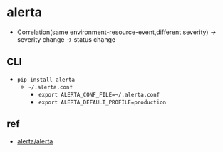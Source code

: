 # alerta

+ Correlation(same environment-resource-event,different severity) -> severity change -> status change

## CLI

+ `pip install alerta`
    + `~/.alerta.conf`
        + `export ALERTA_CONF_FILE=~/.alerta.conf`
        + `export ALERTA_DEFAULT_PROFILE=production`


## ref

+ [alerta/alerta](https://github.com/alerta/alerta)